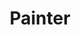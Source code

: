 ---
title: Painter
category: paintings
series: 2016-2018
year: 2019
image: painter.JPG
size: 
materials: oil on canvas
---